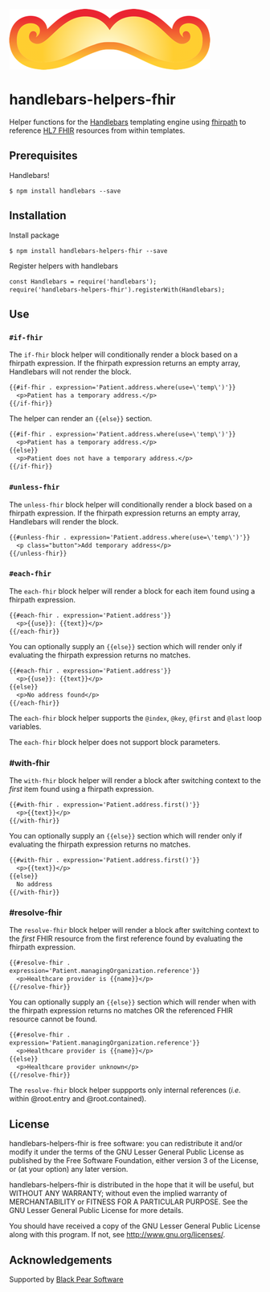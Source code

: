 ![Handlebars](./logo.png)

# handlebars-helpers-fhir
Helper functions for the [Handlebars](https://handlebarsjs.com/) templating engine using [fhirpath](https://github.com/jmandel/fhirpath.js)
to reference [HL7 FHIR](http://hl7.org/fhir/) resources from within templates.

## Prerequisites
Handlebars!

    $ npm install handlebars --save

## Installation
Install package

    $ npm install handlebars-helpers-fhir --save

Register helpers with handlebars

    const Handlebars = require('handlebars');
    require('handlebars-helpers-fhir').registerWith(Handlebars);

## Use

### `#if-fhir`
The `if-fhir` block helper will conditionally render a block based on
a fhirpath expression. If the fhirpath expression returns an empty
array, Handlebars will not render the block.
````
{{#if-fhir . expression='Patient.address.where(use=\'temp\')'}}
  <p>Patient has a temporary address.</p>
{{/if-fhir}}
````

The helper can render an `{{else}}` section.
````
{{#if-fhir . expression='Patient.address.where(use=\'temp\')'}}
  <p>Patient has a temporary address.</p>
{{else}}
  <p>Patient does not have a temporary address.</p>
{{/if-fhir}}
````

### `#unless-fhir`
The `unless-fhir` block helper will conditionally render a block based on
a fhirpath expression. If the fhirpath expression returns an empty
array, Handlebars will render the block.
````
{{#unless-fhir . expression='Patient.address.where(use=\'temp\')'}}
  <p class="button">Add temporary address</p>
{{/unless-fhir}}
````

### `#each-fhir`
The `each-fhir` block helper will render a block for each item found
 using a fhirpath expression.
````
{{#each-fhir . expression='Patient.address'}}
  <p>{{use}}: {{text}}</p>
{{/each-fhir}}
````

You can optionally supply an `{{else}}` section which will render only
 if evaluating the fhirpath expression returns no matches.
````
{{#each-fhir . expression='Patient.address'}}
  <p>{{use}}: {{text}}</p>
{{else}}
  <p>No address found</p>
{{/each-fhir}}
````

The `each-fhir` block helper supports the `@index`, `@key`, `@first`
and `@last` loop variables.

The `each-fhir` block helper does not support block parameters.

### #with-fhir
The `with-fhir` block helper will render a block after switching context
 to the *first* item found using a fhirpath expression.
````
{{#with-fhir . expression='Patient.address.first()'}}
  <p>{{text}}</p>
{{/with-fhir}}
````

You can optionally supply an `{{else}}` section which will render only
if evaluating the fhirpath expression returns no matches.
````
{{#with-fhir . expression='Patient.address.first()'}}
  <p>{{text}}</p>
{{else}}
  No address
{{/with-fhir}}
````

### #resolve-fhir
The `resolve-fhir` block helper will render a block after switching
context to the *first* FHIR resource from the first reference found
by evaluating the fhirpath expression.
````
{{#resolve-fhir . expression='Patient.managingOrganization.reference'}}
  <p>Healthcare provider is {{name}}</p>
{{/resolve-fhir}}
````

You can optionally supply an `{{else}}` section which will render when
with the fhirpath expression returns no matches OR the referenced
FHIR resource cannot be found.

````
{{#resolve-fhir . expression='Patient.managingOrganization.reference'}}
  <p>Healthcare provider is {{name}}</p>
{{else}}
  <p>Healthcare provider unknown</p>
{{/resolve-fhir}}
````

The `resolve-fhir` block helper suppports only internal references
(_i.e._ within @root.entry and @root.contained).

License
-------
handlebars-helpers-fhir is free software: you can redistribute it and/or modify
it under the terms of the GNU Lesser General Public License as published by
the Free Software Foundation, either version 3 of the License, or
(at your option) any later version.

handlebars-helpers-fhir is distributed in the hope that it will be useful,
but WITHOUT ANY WARRANTY; without even the implied warranty of
MERCHANTABILITY or FITNESS FOR A PARTICULAR PURPOSE.  See the
GNU Lesser General Public License for more details.

You should have received a copy of the GNU Lesser General Public License
along with this program.  If not, see <http://www.gnu.org/licenses/>.

Acknowledgements
----------------
Supported by [Black Pear Software](www.blackpear.com)
